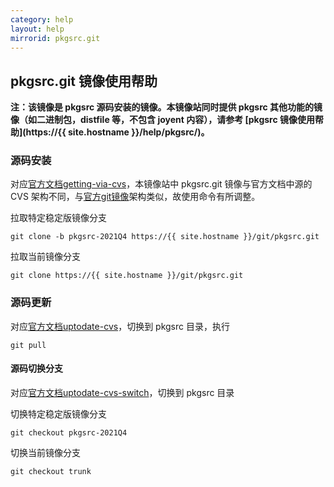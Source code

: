 ```yaml
---
category: help
layout: help
mirrorid: pkgsrc.git
---
```

## pkgsrc.git 镜像使用帮助

**注：该镜像是 pkgsrc 源码安装的镜像。本镜像站同时提供 pkgsrc 其他功能的镜像（如二进制包，distfile 等，不包含 joyent 内容），请参考 [pkgsrc 镜像使用帮助](https://{{ site.hostname }}/help/pkgsrc/)。**

### 源码安装
对应[官方文档getting-via-cvs](https://www.netbsd.org/docs/pkgsrc/pkgsrc.html#getting-via-cvs)，本镜像站中 pkgsrc.git 镜像与官方文档中源的 CVS 架构不同，与[官方git镜像](https://github.com/NetBSD/pkgsrc)架构类似，故使用命令有所调整。

拉取特定稳定版镜像分支
```
git clone -b pkgsrc-2021Q4 https://{{ site.hostname }}/git/pkgsrc.git
```
拉取当前镜像分支
```
git clone https://{{ site.hostname }}/git/pkgsrc.git
```

### 源码更新
对应[官方文档uptodate-cvs](https://www.netbsd.org/docs/pkgsrc/pkgsrc.html#uptodate-cvs)，切换到 pkgsrc 目录，执行
```
git pull
```
#### 源码切换分支
对应[官方文档uptodate-cvs-switch](https://www.netbsd.org/docs/pkgsrc/pkgsrc.html#uptodate-cvs-switch)，切换到 pkgsrc 目录

切换特定稳定版镜像分支
```
git checkout pkgsrc-2021Q4
```
切换当前镜像分支
```
git checkout trunk
```
